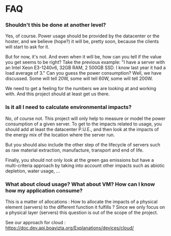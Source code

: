 # FAQ

### Shouldn't this be done at another level?

Yes, of course. Power usage should be provided by the datacenter or the hoster, and we believe (hope?) it will be, pretty soon, because the clients will start to ask for it.

But for now, it's not. And even when it will be, how can you tell if the value you get seems to be right? Take the previous example: "I have a server with an Intel Xeon E3-1240v6, 32GB RAM, 2 500GB SSD. I know last year it had a load average of 3." Can you guess the power consumption?
Well, we have discussed. Some will tell 20W, some will tell 60W, some will tell 200W.

We need to get a feeling for the numbers we are looking at and working with. And this project should at least get us there.


### Is it all I need to calculate environmental impacts?

No, of course not. This project will only help to measure or model the power consumption of a given server. To get to the impacts related to usage, you should add at least the datacenter P.U.E., and then look at the impacts of the energy mix of the location where the server run.

But you should also include the other step of the lifecycle of servers such as raw material extraction, manufacture, transport and end of life.

Finally, you should not only look at the green gas emissions but have a multi-criteria approach by taking into account other impacts such as abiotic depletion, water usage, ...



### What about cloud usage? What about VM? How can I know how my application consume?

This is a matter of allocations : How to allocate the impacts of a physical element (servers) to the different function it fulfills ? Since we only focus on a physical layer (servers) this question is out of the scope of the project.

See our approach for cloud : https://doc.dev.api.boavizta.org/Explanations/devices/cloud/
